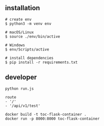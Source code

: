 ## installation

```
# create env
$ python3 -m venv env
```

```
# macOS/Linux
$ source ./env/bin/active
```

```
# Windows
$ env/Scripts/active
```

```
# install dependencies
$ pip install -r requirements.txt
```

## developer

```
python run.js
```

```
route
- '/'
- '/api/v1/test'
```

```
docker build -t toc-flask-container .
docker run -p 8000:8000 toc-flask-container
```
